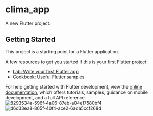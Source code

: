 # clima_app

A new Flutter project.

## Getting Started

This project is a starting point for a Flutter application.

A few resources to get you started if this is your first Flutter project:

- [Lab: Write your first Flutter app](https://docs.flutter.dev/get-started/codelab)
- [Cookbook: Useful Flutter samples](https://docs.flutter.dev/cookbook)

For help getting started with Flutter development, view the
[online documentation](https://docs.flutter.dev/), which offers tutorials,
samples, guidance on mobile development, and a full API reference.
![8293534a-596f-4a06-87eb-a04e17580bf4](https://github.com/Enobong-kingsley/clima_app/assets/57621833/1797f7b5-01a0-4e78-ae0c-6d6d3df00bf0)
![d6d33ea8-805f-40f4-ace2-6ada5ccf268d](https://github.com/Enobong-kingsley/clima_app/assets/57621833/5f4bacbe-5bf6-4af3-a334-1004c762093f)
